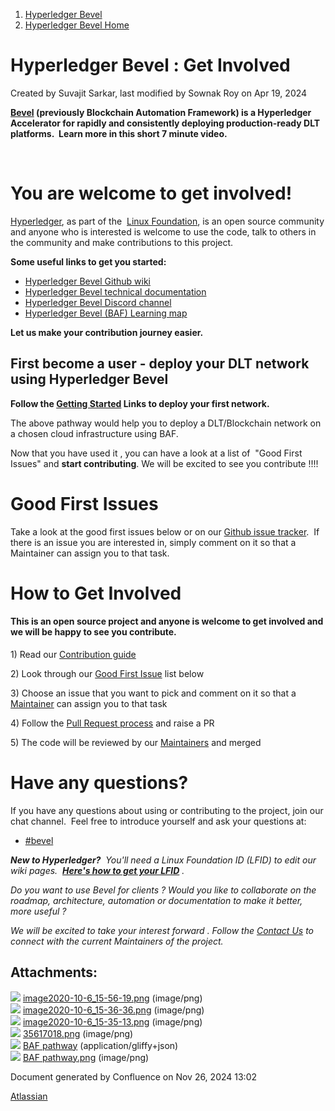 1. [Hyperledger Bevel](index.html)
2. [Hyperledger Bevel Home](Hyperledger-Bevel-Home_21954565.html)

# Hyperledger Bevel : Get Involved

Created by Suvajit Sarkar, last modified by Sownak Roy on Apr 19, 2024

**[Bevel](https://www.hyperledger.org/blog/2020/07/14/how-to-quickly-deploy-blockchain-networks-that-can-scale-to-production-with-blockchain-automation-framework-a-hyperledger-lab) (previously Blockchain Automation Framework) is a Hyperledger Accelerator for rapidly and consistently deploying production-ready DLT platforms.  Learn more in this short 7 minute video.**

 

# **You are welcome to get involved!**

[Hyperledger](https://www.hyperledger.org/), as part of the  [Linux Foundation](https://www.linuxfoundation.org/), is an open source community and anyone who is interested is welcome to use the code, talk to others in the community and make contributions to this project.

**Some useful links to get you started:**

- [Hyperledger Bevel Github wiki](https://github.com/hyperledger/bevel/wiki)
- [Hyperledger Bevel technical documentation](https://hyperledger-bevel.readthedocs.io/en/latest/)
- [Hyperledger Bevel Discord channel](https://discord.com/channels/905194001349627914/941475087389950002)
- [Hyperledger Bevel (BAF) Learning map](https://rise.articulate.com/share/vBSqnL6LswQuA_AlDD2OOrJT1nEY4Lba#/)

**Let us make your contribution journey easier.**

## **First become a user - deploy your DLT network using Hyperledger Bevel**

**Follow the [Getting Started](https://hyperledger-bevel.readthedocs.io/en/latest/getting-started/prerequisites/) Links to deploy your first network.**

The above pathway would help you to deploy a DLT/Blockchain network on a chosen cloud infrastructure using BAF.

Now that you have used it , you can have a look at a list of  "Good First Issues" and **start contributing**. We will be excited to see you contribute !!!!

# **Good First Issues**

Take a look at the good first issues below or on our [Github issue tracker](https://github.com/hyperledger-labs/blockchain-automation-framework/issues?q=is%3Aopen%20is%3Aissue%20label%3A%22good-first-issue%22%20).  If there is an issue you are interested in, simply comment on it so that a Maintainer can assign you to that task.

# **How to Get Involved**

#### This is an open source project and anyone is welcome to get involved and we will be happy to see you contribute.

1\) Read our [Contribution guide](https://hyperledger-bevel.readthedocs.io/en/latest/contributing/how-to-contribute/)

2\) Look through our [Good First Issue](https://github.com/hyperledger/bevel/issues?q=is%3Aopen%20is%3Aissue%20label%3Agood-first-issue) list below

3\) Choose an issue that you want to pick and comment on it so that a [Maintainer](https://github.com/hyperledger/bevel/blob/main/MAINTAINERS.md) can assign you to that task

4\) Follow the [Pull Request process](https://hyperledger-bevel.readthedocs.io/en/latest/contributing/how-to-contribute/#pull-request-guidelines) and raise a PR

5\) The code will be reviewed by our [Maintainers](https://github.com/hyperledger/bevel/blob/main/MAINTAINERS.md) and merged

# **Have any questions?**

If you have any questions about using or contributing to the project, join our chat channel.  Feel free to introduce yourself and ask your questions at:

- [#bevel](https://discord.com/channels/905194001349627914/941475087389950002)

***New to Hyperledger?**  You'll need a Linux Foundation ID (LFID) to edit our wiki pages.  [**Here's how to get your LFID**](https://www.youtube.com/watch?v=EEc4JRyaAoA) .*

*Do you want to use Bevel for clients ? Would you like to collaborate on the roadmap, architecture, automation or documentation to make it better, more useful ?*

*We will be excited to take your interest forward . Follow the [Contact Us](https://lf-hyperledger.atlassian.net/wiki/display/labs/Contact+US) to connect with the current Maintainers of the project.*

## Attachments:

![](images/icons/bullet_blue.gif) [image2020-10-6\_15-56-19.png](attachments/21955053/21960970.png) (image/png)  
![](images/icons/bullet_blue.gif) [image2020-10-6\_15-36-36.png](attachments/21955053/21960971.png) (image/png)  
![](images/icons/bullet_blue.gif) [image2020-10-6\_15-35-13.png](attachments/21955053/21960972.png) (image/png)  
![](images/icons/bullet_blue.gif) [35617018.png](attachments/21955053/21960973.png) (image/png)  
![](images/icons/bullet_blue.gif) [BAF pathway](attachments/21955053/21960968) (application/gliffy+json)  
![](images/icons/bullet_blue.gif) [BAF pathway.png](attachments/21955053/21960969.png) (image/png)

Document generated by Confluence on Nov 26, 2024 13:02

[Atlassian](http://www.atlassian.com/)
